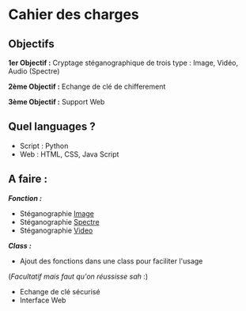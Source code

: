 # Cahier des charges 
## Objectifs
**1er Objectif :** Cryptage stéganographique de trois type : Image, Vidéo, Audio (Spectre) 

**2ème Objectif :** Echange de clé de chifferement

**3ème Objectif :** Support Web
 ## Quel languages ?
* Script : Python
* Web : HTML, CSS, Java Script
## A faire :
***Fonction :***
* Stéganographie [Image](./Fonctions/steg_image.py)
* Stéganographie [Spectre](./Fonctions/steg_spectre.py)
* Stéganographie [Video](./Fonctions/steg_video.py) 

***Class :***
* Ajout des fonctions dans une class pour faciliter l'usage

(*Facultatif mais faut qu'on réussisse sah* :)

* Echange de clé sécurisé 
* Interface Web 
